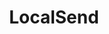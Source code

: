 ---
codehost: https://github.com/https://github.com/localsend/localsend
logohandle: localsend
sort: localsend
title: LocalSend
website: https://localsend.org/
---